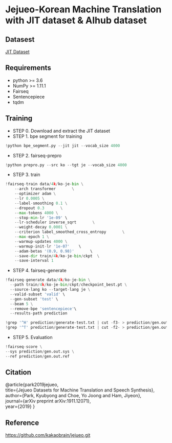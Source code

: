 # Jejueo-Korean Machine Translation with JIT dataset & AIhub dataset
## Datasest
[JIT Dataset](https://www.kaggle.com/datasets/bryanpark/jit-dataset)

## Requirements
- python >= 3.6
- NumPy >= 1.11.1
- Fairseq
- Sentencepiece
- tqdm

## Training
- STEP 0. Download and extract the JIT dataset
- STEP 1. bpe segment for training
```python
!python bpe_segment.py --jit jit --vocab_size 4000 
```
- STEP 2. fairseq-prepro
```python
!python prepro.py --src ko --tgt je --vocab_size 4000  
```
- STEP 3. train
```python
!fairseq-train data/4k/ko-je-bin \
    --arch transformer       \
    --optimizer adam \
    --lr 0.0005 \
    --label-smoothing 0.1 \
    --dropout 0.3       \
    --max-tokens 4000 \
    --stop-min-lr '1e-09' \
    --lr-scheduler inverse_sqrt       \
    --weight-decay 0.0001 \
    --criterion label_smoothed_cross_entropy       \
    --max-epoch 1 \
    --warmup-updates 4000 \
    --warmup-init-lr '1e-07'    \
    --adam-betas '(0.9, 0.98)'       \
    --save-dir train/4k/ko-je-bin/ckpt  \
    --save-interval 1
```

- STEP 4. fairseq-generate
```python
!fairseq-generate data/4k/ko-je-bin \
  --path train/4k/ko-je-bin/ckpt/checkpoint_best.pt \
  --source-lang ko --target-lang je \
  --valid-subset 'valid' \
  --gen-subset 'test' \
  --beam 5 \
  --remove-bpe 'sentencepiece'\
  --results-path prediction
```
```python  
!grep '^H' prediction/generate-test.txt | cut -f3- > prediction/gen.out.sys # 예측된 문장 (H)
!grep '^T' prediction/generate-test.txt | cut -f2- > prediction/gen.out.ref # 타겟(정답) 문장 (T)
```
- STEP 5. Evaluation
```python
!fairseq-score \
--sys prediction/gen.out.sys \
--ref prediction/gen.out.ref
```
## Citation
@article{park2019jejueo,  
  title={Jejueo Datasets for Machine Translation and Speech Synthesis},  
  author={Park, Kyubyong and Choe, Yo Joong and Ham, Jiyeon},  
  journal={arXiv preprint arXiv:1911.12071},  
  year={2019}  }

## Reference
https://github.com/kakaobrain/jejueo.git

